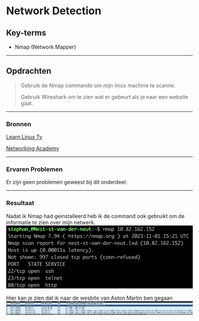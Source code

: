 # Network Detection

## Key-terms

- Nmap (Network Mapper)

---
## Opdrachten
>Gebruik de Nmap commando om mijn linux machine te scanne.
>
>Gebruik Wireshark om te zien wat er gebeurt als je naar een website gaat.
---

### Bronnen

[Learn Linux Tv](https://www.youtube.com/watch?v=5tzp9QzwnUQ)

[Networking Academy](https://www.youtube.com/watch?v=uGysc4upuX0)


---

### Ervaren Problemen

Er zijn geen problemen geweest bij dit onderdeel.

---
### Resultaat


Nadat ik Nmap had geinstalleerd heb ik de command ook gebruikt om de informatie te zien over mijn netwerk.
![afbeeldingNmapIP](../00_includes/02_Cloud_1/08_Network_detection/NmapIP.png)


Hier kan je zien dat ik naar de wesbite van Aston Martin ben gegaan
![afbeeldingWiresharkAstonMartin](../00_includes/02_Cloud_1/08_Network_detection/WiresharkAstonMartin.png)